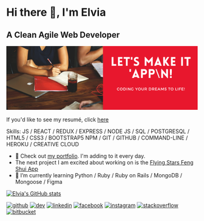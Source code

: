 # Hi there 👋, I'm Elvia
## A Clean Agile Web Developer


![I am a Clean Agile Web Developer](https://github.com/juicybliss/Elvia-Camarena/blob/main/redappbanner.png)

If you'd like to see my resumé, click [here](https://www.juicybliss.com/download_resume.pdf)

Skills: 
JS / REACT / REDUX / EXPRESS / NODE JS / SQL / POSTGRESQL / HTML5 / CSS3 / BOOTSTRAP5 
NPM / GIT  / GITHUB / COMMAND-LINE / HEROKU / CREATIVE CLOUD


- 🔭 Check out [my portfolio](https://elvia-portfolio.netlify.app). I'm adding to it every day.
- The next project I am excited about working on is the [Flying Stars Feng Shui App](https://elvia-portfolio.netlify.app/#fengshui) 
- 🌱 I’m currently learning Python / Ruby / Ruby on Rails / MongoDB / Mongoose / Figma   





[![Elvia's GitHub stats](https://github-readme-stats.vercel.app/api?username=juicybliss&show_icons=true&theme=merko
)](https://github.com/juicybliss/github-readme-stats)







[<img src='https://cdn.jsdelivr.net/npm/simple-icons@3.0.1/icons/github.svg' alt='github' height='40'>](https://github.com/juicybliss)  [<img src='https://cdn.jsdelivr.net/npm/simple-icons@3.0.1/icons/dev-dot-to.svg' alt='dev' height='40'>](https://dev.to/elvia)  [<img src='https://cdn.jsdelivr.net/npm/simple-icons@3.0.1/icons/linkedin.svg' alt='linkedin' height='40'>](https://www.linkedin.com/in/elvia-camarena-5149a513/)  [<img src='https://cdn.jsdelivr.net/npm/simple-icons@3.0.1/icons/facebook.svg' alt='facebook' height='40'>](https://www.facebook.com/elvia.dev)  [<img src='https://cdn.jsdelivr.net/npm/simple-icons@3.0.1/icons/instagram.svg' alt='instagram' height='40'>](https://www.instagram.com/juicy4life111/)  [<img src='https://cdn.jsdelivr.net/npm/simple-icons@3.0.1/icons/stackoverflow.svg' alt='stackoverflow' height='40'>](https://stackoverflow.com/users/14930384/elvia-camarena)  [<img src='https://cdn.jsdelivr.net/npm/simple-icons@3.0.1/icons/bitbucket.svg' alt='bitbucket' height='40'>](https://bitbucket.org/juicybliss/)  


